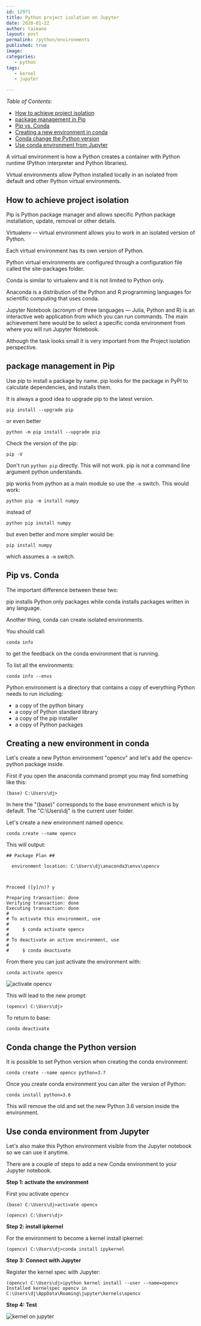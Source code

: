 ```yaml
---
id: 12971
title: Python project isolation on Jupyter
date: 2020-01-22
author: taimane
layout: post
permalink: /python/environments
published: true
image: 
categories: 
   - python
tags:
   - kernel
   - jupyter

---
```

_Table of Contents:_
- [How to achieve project isolation](#how-to-achieve-project-isolation)
- [package management in Pip](#package-management-in-pip)
- [Pip vs. Conda](#pip-vs-conda)
- [Creating a new environment in conda](#creating-a-new-environment-in-conda)
- [Conda change the Python version](#conda-change-the-python-version)
- [Use conda environment from Jupyter](#use-conda-environment-from-jupyter)

A virtual environment is how a Python creates a container with Python runtime (Python interpreter and Python libraries). 

Virtual environments allow Python installed locally in an isolated from default and other Python virtual environments.


## How to achieve project isolation

Pip is Python package manager and allows specific Python package installation, update, removal or other details.

Virtualenv -- virtual environment allows you to work in an isolated version of Python.

Each virtual environment has its own version of Python.

Python virtual environments are configured through a configuration file called the site-packages folder. 

Conda is similar to virtualenv and it is not limited to Python only. 

Anaconda is a distribution of the Python and R programming languages for scientific computing that uses conda.

Jupyter Notebook (acronym of three languages — Julia, Python and R) is an interactive web application from which you can run commands. The main achievement here would be to select a specific conda environment from where you will run Jupyter Notebook.

Although the task looks small it is very important from the Project isolation perspective.


## package management in Pip

Use pip to install a package by name. pip looks for the package in PyPI to calculate dependencies, and installs them. 

It is always a good idea to upgrade pip to the latest version.

```
pip install --upgrade pip
```

or even better

```
python -m pip install --upgrade pip
```

Check the version of the pip:

```
pip -V
```

Don't run `python pip` directly. This will not work. pip is not a command line argument python understands.

pip works from python as a main module so use the `-m` switch. This would work:

```
python pip -m install numpy
```
instead of 

```
python pip install numpy
```
but even better and more simpler would be:

```
pip install numpy
```
which assumes a `-m` switch.

## Pip vs. Conda

The important difference between these two:

pip installs Python only packages while conda installs packages written in any language.

Another thing, conda can create isolated environments.

You should call:

```
conda info
```
to get the feedback on the conda environment that is running.

To list all the environments:
```
conda info --envs
```

Python environment is a directory that contains a copy of everything Python needs to run including:

* a copy of the python binary
* a copy of Python standard library
* a copy of the pip installer
* a copy of Python packages


## Creating a new environment in conda

Let's create a new Python environment "opencv" and let's add the opencv-python package inside.

First if you open the anaconda command prompt you may find something like this:

```
(base) C:\Users\dj>
```

In here the "(base)" corresponds to the base environment which is by default. The "C:\Users\dj" is the current user folder.

Let's create a new environment named opencv.

```
conda create --name opencv
```

This will output:

```
## Package Plan ##

  environment location: C:\Users\dj\anaconda3\envs\opencv



Proceed ([y]/n)? y

Preparing transaction: done
Verifying transaction: done
Executing transaction: done
#
# To activate this environment, use
#
#     $ conda activate opencv
#
# To deactivate an active environment, use
#
#     $ conda deactivate
```

From there you can just activate the environment with: 

```
conda activate opencv
```

![activate opencv](/wp-content/uploads/2021/09/opencv2.png)


This will lead to the new prompt:

```
(opencv) C:\Users\dj>
```

To return to base: 

```
conda deactivate
```


## Conda change the Python version

It is possible to set Python version when creating the conda environment:

```
conda create --name opencv python=3.7
```

Once you create conda environment you can alter the version of Python:

```
conda install python=3.6
```

This will remove the old and set the new Python 3.6 version inside the environment.

## Use conda environment from Jupyter

Let's also make this Python environment visible from the Jupyter notebook so we can use it anytime.


There are a couple of steps to add a new Conda environment to your Jupyter notebook.

**Step 1: activate the environment**

First you activate opencv

```
(base) C:\Users\dj>activate opencv

(opencv) C:\Users\dj>
```

**Step 2: install ipkernel** 

For the environment to become a kernel install ipkernel:

```
(opencv) C:\Users\dj>conda install ipykernel
```

  
**Step 3: Connect with Jupyter** 

Register the kernel spec with Jupyter:

```
(opencv) C:\Users\dj>ipython kernel install --user --name=opencv
Installed kernelspec opencv in C:\Users\dj\AppData\Roaming\jupyter\kernels\opencv
```

**Step 4: Test**

![kernel on jupyter](/wp-content/uploads/2021/09/kernel2.png)
